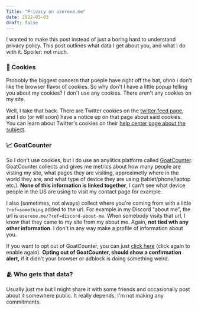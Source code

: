 ```yaml
---
Title: "Privacy on userexe.me"
date: 2022-03-03
draft: false
---
```


I wanted to make this post instead of just a boring hard to understand privacy policy. This post outlines what data I get about you, and what I do with it. Spoiler: not much.

### 🍪 Cookies

Probobly the biggest concern that poeple have right off the bat, ohno i don't like the browser flavor of cookies. So why don't I have a little popup telling you about my cookies? I don't use any cookies. There aren't any cookies on my site.

Well, I take that back. There are Twitter cookies on the [twitter feed page](/twitter-feed/), and I do (or will soon) have a notice up on that page about said cookies. You can learn about Twitter's cookies on their [help center page about the subject](https://help.twitter.com/en/twitter-for-websites-ads-info-and-privacy).

### 📈 GoatCounter

So I don't use cookies, but I do use an anylitics platform called [GoatCounter](https://www.goatcounter.com/). GoatCounter collects and gives me metrics about how many people are visting my site, what pages they are visiting, approximetly where in the world they are, and what type of device they are using (tablet/phone/laptop etc.). **None of this information is linked together**, I can't see what device people in the US are using to visit my contact page for example.

I also (sometimes, not always) collect where you're coming from with a little `?ref=something` added to the url. For example in my Discord "about me", the url is `userexe.me/?ref=discord-about-me`. When somebody visits that url, I know that they came to my site from my about me. Again, **not tied wth any other information**. I don't in any way make a profile of information about you.

If you want to opt out of GoatCounter, you can just [click here](#toggle-goatcounter) (click again to enable again). **Opting out of GoatCounter, should show a confirmation alert,** if it didn't your browser or adblock is doing something weird.

### 🫂 Who gets that data?

Usually just me but I might share it with some friends and occasionally post about it somewhere public. It really depends, I'm not making any commitments.